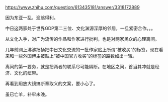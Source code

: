 https://www.zhihu.com/question/613435181/answer/3318172889

因为东亚一乱，渔翁得利。

中日这两家处于世界GDP第二三位、文化渊源深厚的邻居，一旦紧密合作。。。

从文化入手，对广为流传的作品和作家进行批判，也是对两家民众的心理离间。

几年前网上沸沸扬扬把中日文化交流的一批作家贴上所谓“被收买”的标签，现在看来和一些外国博主被贴上“被中国官方收买”的标签的路数如出一辙。

离间的第一要务，就是把两者的联系尽可能隔断。在地区之间，首当其冲就是经济、文化的纽带。

再看到用放大镜搞断章取义的文案，要小心了。

虽已亡羊，补牢未晚。
